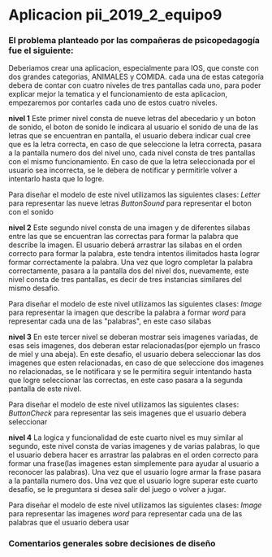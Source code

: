 # Aplicacion pii_2019_2_equipo9

### El problema planteado por las compañeras de psicopedagogía fue el siguiente:
Deberiamos crear una aplicacion, especialmente para IOS, que conste con dos grandes categorias, ANIMALES y COMIDA.
cada una de estas categoria debera de contar con cuatro niveles de tres pantallas cada uno, para poder explicar mejor la 
tematica y el funcionamiento de esta aplicacion, empezaremos por contarles cada uno de estos cuatro niveles.

**nivel 1**
Este primer nivel consta de nueve letras del abecedario y un boton de sonido, el boton de sonido le indicara al usuario el sonido de una de
las letras que se encuentran en pantalla, el usuario debera indicar cual cree que es la letra correcta, en caso de que seleccione la letra
correcta, pasara a la pantalla numero dos del nivel uno, cada nivel consta de tres pantallas con el mismo funcionamiento. En caso de que la letra 
seleccionada por el usuario sea incorrecta, se le debera de notificar y permitirle volver a intentarlo hasta que lo logre.

Para diseñar el modelo de este nivel utilizamos las siguientes clases:
*Letter* para representar las nueve letras 
*ButtonSound* para representar el boton con el sonido

**nivel 2**
Este segundo nivel consta de una imagen y de diferentes silabas entre las que se encuentran las correctas para formar la palabra que 
describe la imagen. El usuario deberá arrastrar las silabas en el orden correcto para formar la palabra, este tendra intentos ilimitados 
hasta lograr formar correctamente la palabra. Una vez que logro completar la palabra correctamente, pasara a la pantalla dos del nivel dos, 
nuevamente, este nivel consta de tres pantallas, es decir de tres instancias similares del mismo desafio.

Para diseñar el modelo de este nivel utilizamos las siguientes clases:
*Image* para representar la imagen que describe la palabra a formar
*word* para representar cada una de las "palabras", en este caso silabas

**nivel 3**
En este tercer nivel se deberan mostrar seis imagenes variadas, de esas seis imagenes, dos deberan estar relacionadas(por ejemplo un frasco
de miel y una abeja). En este desafio, el usuario debera seleccionar las dos imagenes que esten relacionadas, en caso de que seleccione dos 
imagenes no relacionadas, se le notificara y se le permitira seguir intentando hasta que logre seleccionar las correctas, en este caso
pasara a la segunda pantalla de este nivel.

Para diseñar el modelo de este nivel utilizamos las siguientes clases:
*ButtonCheck* para representar las seis imagenes que el usuario debera seleccionar 

**nivel 4** 
La logica y funcionalidad de este cuarto nivel es muy similar al segundo, este nivel consta de varias imagenes y de varias palabras, lo que 
el usuario debera hacer es arrastrar las palabras en el orden correcto para formar una frase(las imagenes estan simplemente para ayudar 
al usuario a reconocer las palabras). Una vez que el usuario logre armar la frase pasara a la pantalla numero dos.
Una vez que el usuario logre superar este cuarto desafío, se le preguntara si desea salir del juego o volver a jugar.

Para diseñar el modelo de este nivel utilizamos las siguientes clases:
*Image* para representar las imagenes 
*word* para representar cada una de las palabras que el usuario debera usar

### Comentarios generales sobre decisiones de diseño







